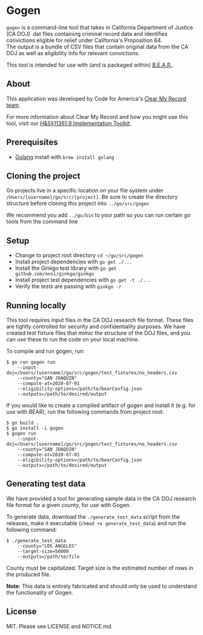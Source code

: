 # Gogen

`gogen` is a command-line tool that takes in California Department of Justice (CA DOJ) .dat files containing criminal record data and identifies convictions eligible for relief under California's Proposition 64.  
The output is a bundle of CSV files that contain original data from the CA DOJ as well as eligibility info for relevant convictions.

This tool is intended for use with (and is packaged within) [B.E.A.R.](https://github.com/codeforamerica/bear).

## About

This application was developed by Code for America's [Clear My Record team](https://www.codeforamerica.org/programs/clear-my-record).

For more information about Clear My Record and how you might use this tool, visit our [H&S§11361.9 Implementation Toolkit](https://www.codeforamerica.org/programs/clear-my-record).

## Prerequisites

 - [Golang](https://golang.org/) install with `brew install golang`
 
## Cloning the project

Go projects live in a specific location on your file system under `/Users/[username]/go/src/[project]`.
Be sure to create the directory structure before cloning this project into `../go/src/gogen`

We recommend you add `../go/bin` to your path so you can run certain go tools from the command line 

## Setup

 - Change to project root directory `cd ~/go/src/gogen`
 - Install project dependencies with `go get ./...`
 - Install the Ginkgo test library with `go get github.com/onsi/ginkgo/ginkgo`
 - Install project test dependencies with `go get -t ./...`
 - Verify the tests are passing with `ginkgo -r`
 
## Running locally

This tool requires input files in the CA DOJ research file format. These files are tightly controlled for security and confidentiality purposes. 
We have created test fixture files that mimic the structure of the DOJ files, and you can use these to run the code on your local machine.

To compile and run gogen, run:
```
$ go run gogen run
    --input-doj=/Users/[username]/go/src/gogen/test_fixtures/no_headers.csv
    --county="SAN JOAQUIN"
    --compute-at=2020-07-01
    --eligibility-options=/path/to/bearConfig.json
    --outputs=/path/to/desired/output
```

If you would like to create a compiled artifact of gogen and install it (e.g. for use with BEAR), run the following commands from project root:
```
$ go build .
$ go install -i gogen
$ gogen run 
    --input-doj=/Users/[username]/go/src/gogen/test_fixtures/no_headers.csv
    --county="SAN JOAQUIN"
    --compute-at=2020-07-01
    --eligibility-options=/path/to/bearConfig.json
    --outputs=/path/to/desired/output
```

## Generating test data

We have provided a tool for generating sample data in the CA DOJ research file format for a given county, for use with Gogen.

To generate data, download the `./generate_test_data` script from the releases, make it executable (`chmod +x generate_test_data`) and run the following command:
```
$ ./generate_test_data 
    --county="LOS ANGELES"
    --target-size=50000
    --outputs=/path/to/file
```

County must be capitalized. Target size is the estimated number of rows in the produced file.

**Note:** This data is entirely fabricated and should only be used to understand the functionality of Gogen.
 
## License

MIT. Please see LICENSE and NOTICE.md.
